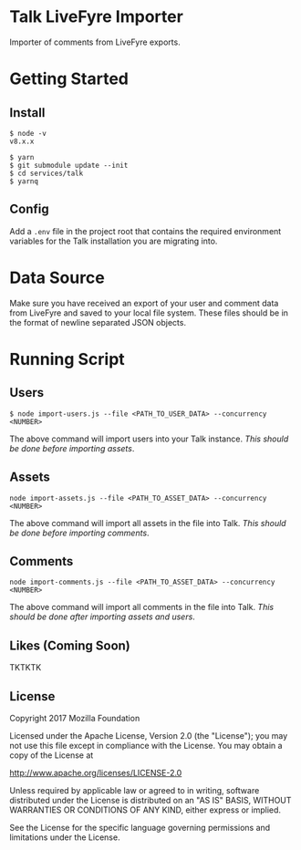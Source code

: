 # Talk LiveFyre Importer

Importer of comments from LiveFyre exports.

# Getting Started
## Install
```
$ node -v
v8.x.x

$ yarn
$ git submodule update --init
$ cd services/talk
$ yarnq
```
## Config
Add a `.env` file in the project root that contains the required environment variables for the Talk installation you are migrating into.

# Data Source
Make sure you have received an export of your user and comment data from LiveFyre and saved to your local file system. These files should be in the format of newline separated JSON objects.

# Running Script

## Users
```
$ node import-users.js --file <PATH_TO_USER_DATA> --concurrency <NUMBER>
```

The above command will import users into your Talk instance. _This should be done before importing assets_.

## Assets

```
node import-assets.js --file <PATH_TO_ASSET_DATA> --concurrency <NUMBER>
```

The above command will import all assets in the file into Talk. _This should be done before importing comments_.

## Comments

```
node import-comments.js --file <PATH_TO_ASSET_DATA> --concurrency <NUMBER>
```

The above command will import all comments in the file into Talk. _This should be done after importing assets and users_.


## Likes (Coming Soon)

TKTKTK


## License

  Copyright 2017 Mozilla Foundation

  Licensed under the Apache License, Version 2.0 (the "License");
  you may not use this file except in compliance with the License.
  You may obtain a copy of the License at

  http://www.apache.org/licenses/LICENSE-2.0

  Unless required by applicable law or agreed to in writing, software distributed under the License is distributed on an "AS IS" BASIS, WITHOUT WARRANTIES OR CONDITIONS OF ANY KIND, either express or implied.

  See the License for the specific language governing permissions and limitations under the License.
